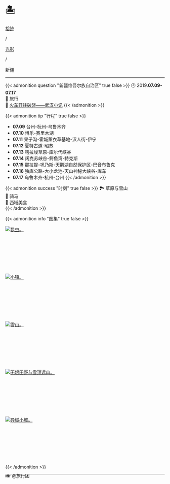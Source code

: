 # 🏝️


<div class="nav-tab">
  <a href="../../../cages"><p class="not">拾迹</p></a><p class="not">/</p>
  <a href="../"><p class="not">光影</p></a>
  <p class="now">/</p><p class="now">新疆</p>
</div>

---

{{< admonition question "新疆维吾尔族自治区" true false >}}
🕙 2019.**07.09-07.17**<br>
📝 旅行<br>
🔗 [火车开往破晓——武汉小记](../../../wuhan)
{{< /admonition >}}

{{< admonition tip "行程" true false >}}
- **07.09** 台州-杭州-乌鲁木齐
- **07.10** 博乐-赛里木湖
- **07.11** 果子沟-霍城薰衣草基地-汉人街-伊宁
- **07.12** 夏特古道-昭苏
- **07.13** 喀拉峻草原-库尔代峡谷
- **07.14** 阔克苏峡谷-鳄鱼湾-特克斯
- **07.15** 那拉提-巩乃斯-天鹅湖自然保护区-巴音布鲁克
- **07.16** 独库公路-大小龙池-天山神秘大峡谷-库车
- **07.17** 乌鲁木齐-杭州-台州
{{< /admonition >}}

{{< admonition success "时刻" true false >}}
🏞️ 草原与雪山<br>
🐴 骑马<br>
🥗 西域美食<br>
{{< /admonition >}}

{{< admonition info "图集" true false >}}
<div class="group-picture">
  <div class="group-picture-cover">
    <a class="lightgallery" href="https://pic.imgdb.cn/item/65533893c458853aefd5135f.jpg" title="昆虫。" data-thumbnail="https://pic.imgdb.cn/item/65533893c458853aefd5135f.jpg">
    <img loading="lazy" src="https://pic.imgdb.cn/item/65533893c458853aefd5135f.jpg" sizes="auto" alt="昆虫。"></a>
  </div>
  <div class="group-picture-cover">
    <a class="lightgallery" href="https://pic.imgdb.cn/item/65533893c458853aefd51328.jpg" title="小镇。" data-thumbnail="https://pic.imgdb.cn/item/65533893c458853aefd51328.jpg">
    <img loading="lazy" src="https://pic.imgdb.cn/item/65533893c458853aefd51328.jpg" sizes="auto" alt="小镇。"></a>
  </div>
</div>
<div class="group-picture">
  <div class="group1-picture-cover">
    <a class="lightgallery" href="https://pic.imgdb.cn/item/65533893c458853aefd512cf.jpg" title="雪山。" data-thumbnail="https://pic.imgdb.cn/item/65533893c458853aefd512cf.jpg">
    <img loading="lazy" src="https://pic.imgdb.cn/item/65533893c458853aefd512cf.jpg" sizes="auto" alt="雪山。"></a>
  </div>
</div>
<div class="group-picture">
  <div class="group-picture-cover">
    <a class="lightgallery" href="https://pic.imgdb.cn/item/65533893c458853aefd51254.jpg" title="无垠田野与雪顶远山。" data-thumbnail="https://pic.imgdb.cn/item/65533893c458853aefd51254.jpg">
    <img loading="lazy" src="https://pic.imgdb.cn/item/65533893c458853aefd51254.jpg" sizes="auto" alt="无垠田野与雪顶远山。"></a>
  </div>
  <div class="group-picture-cover">
    <a class="lightgallery" href="https://pic.imgdb.cn/item/65533893c458853aefd511d7.jpg" title="异域小城。" data-thumbnail="https://pic.imgdb.cn/item/65533893c458853aefd511d7.jpg">
    <img loading="lazy" src="https://pic.imgdb.cn/item/65533893c458853aefd511d7.jpg" sizes="auto" alt="异域小城。"></a>
  </div>
</div>
{{< /admonition >}}

---

<p class="img-desc" style="text-align: left; margin-top: -20px;">👪 @旅行团</p>
